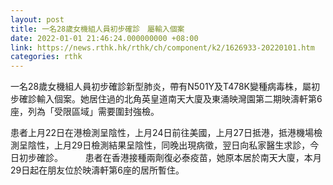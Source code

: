 ```yaml
---
layout: post
title: 一名28歲女機組人員初步確診　屬輸入個案
date: 2022-01-01 21:46:24.000000000 +08:00
link: https://news.rthk.hk/rthk/ch/component/k2/1626933-20220101.htm
categories: rthk
---
```


一名28歲女機組人員初步確診新型肺炎，帶有N501Y及T478K變種病毒株，屬初步確診輸入個案。她居住過的北角英皇道南天大廈及東涌映灣園第二期映濤軒第6座，列為「受限區域」需要圍封強檢。

患者上月22日在港檢測呈陰性，上月24日前往美國，上月27日抵港，抵港機場檢測呈陰性，上月29日檢測結果呈陰性，同晚出現病徵，翌日向私家醫生求診，今日初步確診。
　　 
患者在香港接種兩劑復必泰疫苗，她原本居於南天大廈，本月29日起在朋友位於映濤軒第6座的居所暫住。

